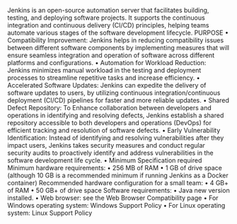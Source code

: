 Jenkins is an open-source automation server that facilitates building, testing, and deploying software projects. It supports the
continuous integration and continuous delivery (CI/CD) principles, helping teams automate various stages of the software
development lifecycle.
PURPOSE
• Compatibility Improvement:
Jenkins helps in reducing compatibility issues between different software components by implementing measures that will ensure seamless
integration and operation of software across different platforms and configurations.
• Automation for Workload Reduction:
Jenkins minimizes manual workload in the testing and deployment processes to streamline repetitive tasks and increase efficiency.
• Accelerated Software Updates:
Jenkins can expedite the delivery of software updates to users, by utilizing continuous integration/continuous deployment (CI/CD) pipelines for
faster and more reliable updates.
• Shared Defect Repository:
To Enhance collaboration between developers and operations in identifying and resolving defects, Jenkins
establish a shared repository accessible to both developers and operations (DevOps) for efficient tracking and resolution of software defects.
• Early Vulnerability Identification:
Instead of identifying and resolving vulnerabilities after they impact users, Jenkins takes security measures and conduct regular security audits to
proactively identify and address vulnerabilities in the software development life cycle.
• Minimum Specification required
Minimum hardware requirements:
• 256 MB of RAM
• 1 GB of drive space (although 10 GB is a recommended minimum if running Jenkins as a Docker container)
Recommended hardware configuration for a small team:
• 4 GB+ of RAM
• 50 GB+ of drive space
Software requirements:
• Java new version installed.
• Web browser: see the Web Browser Compatibility page
• For Windows operating system: Windows Support Policy
• For Linux operating system: Linux Support Policy
